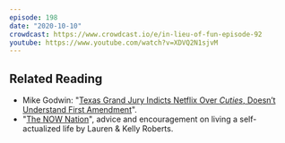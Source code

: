 ```yaml
---
episode: 198
date: "2020-10-10"
crowdcast: https://www.crowdcast.io/e/in-lieu-of-fun-episode-92
youtube: https://www.youtube.com/watch?v=XDVQ2N1sjvM
---
```


## Related Reading

- Mike Godwin: "[Texas Grand Jury Indicts Netflix Over *Cuties*, Doesn’t Understand First Amendment][mg]".
- "[The NOW Nation][tnn]", advice and encouragement on living a self-actualized life by Lauren & Kelly Roberts.

[mg]: https://slate.com/technology/2020/10/cuties-netflix-texas-indictment-lewd-visual-material-first-amendment.html
[tnn]: http://youtube.thenownation.com
